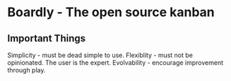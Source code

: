 Boardly - The open source kanban
================================

Important Things
----------------

Simplicity - must be dead simple to use.
Flexiblity - must not be opinionated. The user is the expert.
Evolvability - encourage improvement through play.
